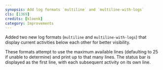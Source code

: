 ```yaml
---
synopsis: Add log formats `multiline` and `multiline-with-logs`
cls: [1369]
credits: [kloenk]
category: Improvements
---
```


Added two new log formats (`multiline` and `multiline-with-logs`) that display
current activities below each other for better visibility.

These formats attempt to use the maximum available lines
(defaulting to 25 if unable to determine) and print up to that many lines.
The status bar is displayed as the first line, with each subsequent
activity on its own line.
